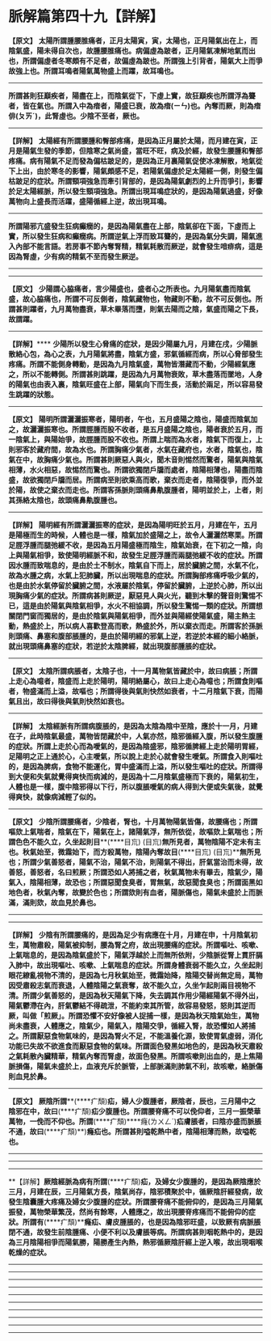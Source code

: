 # 脈解篇第四十九【詳解】

**【原文】**
**太陽所謂腫腰脽痛者，正月太陽寅，寅，太陽也，正月陽氣出在上，而陰氣盛，陽未得自次也，故腫腰脽痛也。病偏虛為跛者，正月陽氣凍解地氣而出也，所謂偏虛者冬寒頗有不足者，故偏虛為跛也。所謂強上引背者，陽氣大上而爭故強上也。所謂耳鳴者陽氣萬物盛上而躍，故耳鳴也。**
****
**所謂甚則狂巔疾者，陽盡在上，而陰氣從下，下虛上實，故狂巔疾也所謂浮為聾者，皆在氣也。所謂入中為瘖者，陽盛已衰，故為****瘖(ㄧㄣ)****也。內奪而厥，則為瘖****俳(ㄆㄞˊ)****，此腎虛也。少陰不至者，厥也。**
****
**【詳解】**
**太陽經有所謂腰腫和臀部疼痛，是因為正月屬於太陽，而月建在寅，正月是陽氣生發的季節，但陰寒之氣尚盛，當旺不旺，病及於經，故發生腰腫和臀部疼痛。病有陽氣不足而發為偏枯跛足的，是因為正月裏陽氣促使冰凍解散，地氣從下上出，由於寒冬的影響，陽氣頗感不足，若陽氣偏虛於足太陽經一側，則發生偏枯跛足的症狀。所謂頸項強急而牽引背部的，是因為陽氣劇烈的上升而爭引，影響於足太陽經脈，所以發生頸項強急。所謂出現耳鳴症狀的，是因為陽氣過盛，好像萬物向上盛長而活躍，盛陽循經上逆，故出現耳鳴。**
****
**所謂陽邪亢盛發生狂病癲癇的，是因為陽氣盡在上部，陰氣卻在下面，下虛而上實，所以發生狂病和癲癇病。所謂逆氣上浮而致耳聾的，是因為氣分失調，陽氣進入內部不能言語。若房事不節內奪腎精，精氣耗散而厥逆，就會發生喑痱病，這是因為腎虛，少有病的精氣不至而發生厥逆。**
****
****
**【原文】**
**少陽謂心****脇****痛者，言少陽盛也，盛者心之所表也。九月陽氣盡而陰氣盛，故心****脇****痛也，所謂不可反側者，陰氣藏物也，物藏則不動，故不可反側也。所謂甚則躍者，九月萬物盡衰，草木畢落而墮，則氣去陽而之陰，氣盛而陽之下長，故謂躍。**
****
**【詳解】******
**少陽所以發生心脅痛的症狀，是因少陽屬九月，月建在戌，少陽脈散絡心包，為心之表，九月陽氣將盡，陰氣方盛，邪氣循經而病，所以心脅部發生疼痛。所謂不能側身轉動，是因為九月陰氣盛，萬物皆潛藏而不動，少陽經氣應之，所以不能轉側。所謂甚則跳躍，是因為九月萬物衰敗，草木盡落而墜地，人身的陽氣也由表入裏，陰氣旺盛在上部，陽氣向下而生長，活動於兩足，所以容易發生跳躍的狀態。**
****
**【原文】**
**陽明所謂灑灑振寒者，陽明者，午也，五月盛陽之陰也，陽盛而陰氣加之，故灑灑振寒也。所謂脛腫而股不收者，是五月盛陽之陰也，陽者衰於五月，而一陰氣上，與陽始爭，故脛腫而股不收也。所謂上喘而為水者，陰氣下而復上，上則邪客於藏府間，故為水也。所謂胸痛少氣者，水氣在藏府也，水者，陰氣也，陰氣在中，故胸痛少氣也。所謂甚則厥惡人與火，聞木音則惕然而驚者，陽氣與陰氣相薄，水火相惡，故惕然而驚也。所謂欲獨閉戶牖而處者，陰陽相薄也，陽盡而陰盛，故欲獨閉戶牖而居。所謂病至則欲乘高而歌，棄衣而走者，陰陽復爭，而外並於陽，故使之棄衣而走也。所謂客孫脈則頭痛鼻鼽腹腫者，陽明並於上，上者，則其孫絡太陰也，故頭痛鼻鼽腹腫也。**
****
**【詳解】**
**陽明經有所謂灑灑振寒的症狀，是因為陽明旺於五月，月建在午，五月是陽極而生的時候，人體也是一樣，陰氣加於盛陽之上，故令人灑灑然寒栗。所謂足脛浮腫而腿弛緩不收，是因為五月陽盛極而陰生，陰氣始衰，在下初之一陰，向上與陽氣相爭，致使陽明經脈不和，故發生足脛浮腫而兩腿弛緩不收的症狀。所謂因水腫而致喘息的，是由於土不制水，陰氣自下而上，居於臟腑之間，水氣不化，故為水腫之病，水氣上犯肺臟，所以出現喘息的症狀。所謂胸部疼痛呼吸少氣的，也是由於水氣停留於臟腑之間，水液屬於陰氣，停留於臟腑，上逆於心肺，所以出現胸痛少氣的症狀。所謂病甚則厥逆，厭惡見人與火光，聽到木擊的聲音則驚惕不已，這是由於陽氣與陰氣相爭，水火不相協調，所以發生驚惕一類的症狀。所謂想關閉門窗而獨居的，是由於陰氣與陽氣相爭，而外並與陽經使陽氣盛，陽主熱主動，熱盛於上，所以病人喜歡登高而歌，熱盛於外，所以棄衣而走。所謂客於孫脈則頭痛、鼻塞和腹部脹腫的，是由於陽明經的邪氣上逆，若逆於本經的細小絡脈，就出現頭痛鼻塞的症狀，若逆於太陰脾經，就出現腹部腫脹的症狀。**
****
**【原文】**
**太陰所謂病脹者，太陰子也，十一月萬物氣皆藏於中，故曰病脹；所謂上走心為噫者，陰盛而上走於陽明，陽明絡屬心，故曰上走心為噫也；所謂食則嘔者，物盛滿而上溢，故嘔也；所謂得後與氣則快然如衰者，十二月陰氣下衰，而陽氣且出，故曰得後與氣則快然如衰也。**
****
**【詳解】**
**太陰經脈有所謂病腹脹的，是因為太陰為陰中至陰，應於十一月，月建在子，此時陰氣最盛，萬物皆閉藏於中，人氣亦然，陰邪循經入腹，所以發生腹腫的症狀。所謂上走於心而為噯氣的，是因為陰盛邪，陰邪循脾經上走於陽明胃經，足陽明之正上通於心，心主噯氣，所以說上走於心就會發生噯氣。所謂食入則嘔吐的，是因為脾病，食物不能運化，胃中盛滿而上溢，所以發生嘔吐的症狀。所謂得到大便和失氣就覺得爽快而病減的，是因為十二月陰氣盛極而下衰的，陽氣初生，人體也是一樣，腹中陰邪得以下行，所以腹脹噯氣的病人得到大便或失氣後，就覺得爽快，就像病減輕了似的。**
****
**【原文】**
**少陰所謂腰痛者，少陰者，腎也，十月萬物陽氣皆傷，故腰痛也；所謂嘔欬上氣喘者，陰氣在下，陽氣在上，諸陽氣浮，無所依從，故嘔欬上氣喘也；所謂色色不能久立，久坐起則目****(****目巟) (目巟)****無所見者，萬物陰陽不定未有主也。秋氣始至，微霜始下，而方殺萬物，陰陽內奪故目****(****目巟) (目巟)****無所見也；所謂少氣善怒者，陽氣不治，陽氣不治，則陽氣不得出，肝氣當治而未得，故善怒，善怒者，名曰煎厥；所謂恐如人將捕之者，秋氣萬物未有畢去，陰氣少，陽氣入，陰陽相薄，故恐也；所謂惡聞食臭者，胃無氣，故惡聞食臭也；所謂面黑如地色者，秋氣內奪，故變於色也；所謂欬則有血者，陽脈傷也，陽氣未盛於上而脈滿，滿則欬，故血見於鼻也。**
****
****
**【詳解】**
**少陰有所謂腰痛的，是因為足少有病應在十月，月建在申，十月陰氣初生，萬物肅殺，陽氣被抑制，腰為腎之府，故出現腰痛的症狀。所謂嘔吐、咳嗽、上氣喘息的，是因為陰氣盛於下，陽氣浮越於上而無所依附，少陰脈從腎上貫肝膈入肺中，故出現嘔吐、咳嗽、上氣喘息的症狀。所謂身體衰弱不能久立，久坐起則眼花繚亂****視物不清****的，是因為七月秋氣始至，微霜始降，陰陽交替尚無定局，萬物因受肅殺志氣而衰退，人體陰陽之氣衰奪，故不能久立，久坐乍起則兩目視物不清。所謂少氣善怒的，是因為秋天陽氣下降，失去調其作用少陽經陽氣不得外出，陽氣鬱滯在內，肝氣鬱結不得疏泄，不能約束其所管，故容易發怒，怒則其逆而厥，叫做「煎厥」。所謂恐懼不安好像被人捉捕一樣，是因為秋天陰氣始生，萬物尚未盡衰，人體應之，陰氣少，陽氣入，陰陽交爭，循經入腎，故恐懼如人將捕之。所謂厭惡食物氣味的，是因為腎火不足，不能溫養化源，致使胃氣虛弱，消化功能已失故不欲進食而厭惡食物的氣味。所謂面色發黑如地色的，是因為秋天肅殺之氣耗散內臟精華，精氣內奪而腎虛，故面色發黑。所謂咳嗽則出血的，是上焦陽脈損傷，陽氣未盛於上，血液充斥於脈管，上部脈滿則肺氣不利，故咳嗽，絡脈傷則血見於鼻。**
****
**【原文】**
**厥陰所謂****(****疒頹)****疝，婦人少腹腫者，厥陰者，辰也，三月陽中之陰邪在中，故曰****(****疒頹)****疝少腹腫也。所謂腰脊痛不可以俛仰者，三月一振榮華萬物，一俛而不仰也。所謂****(****疒頹)****癃(ㄌㄨㄥˊ)****疝膚脹者，曰陰亦盛而脈脹不通，故曰****(****疒頹)**)**癃疝也。所謂甚則嗌乾熱中者，陰陽相薄而熱，故嗌乾也。**
****
****
****
**【詳解】****厥陰經脈為病有所謂****(****疒頹)****疝，及婦女少腹腫的，是因為厥陰應於三月，月建在辰，三月陽氣方長，陰氣尚存，陰邪積聚於中，循厥陰肝經發病，故發生陰囊腫大疼痛及婦女少腹腫的症狀。所謂腰脊痛不能俯仰的，是因為三月陽氣振發，萬物榮華繁茂，然尚有餘寒，人體應之，故出現腰脊疼痛而不能俯仰的症狀。所謂有****(****疒頹)****癃疝、膚皮腫脹的，也是因為陰邪旺盛，以致厥有病脈脹閉不通，故發生前陰腫痛、小便不利以及膚脹等病。所謂病甚則咽乾熱中的，是因為三月陰陽相爭而陽氣勝，陽勝產生內熱，熱邪循厥陰肝經上逆入喉，故出現咽喉乾燥的症狀。**
****
****
****
****
****
****
****
****
****
****


